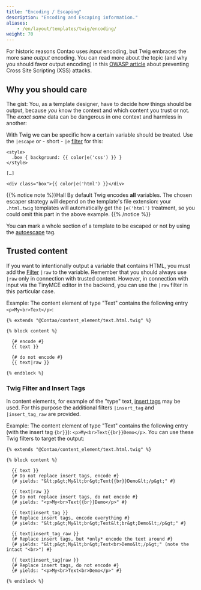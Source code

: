 ```yaml
---
title: "Encoding / Escaping"
description: "Encoding and Escaping information."
aliases:
    - /en/layout/templates/twig/encoding/
weight: 70
---
```



For historic reasons Contao uses *input* encoding, but Twig embraces the more sane *output* encoding. You can read more about the topic 
(and why you should favor output encoding) in this [OWASP article](https://cheatsheetseries.owasp.org/cheatsheets/Cross_Site_Scripting_Prevention_Cheat_Sheet.html#rule-0-never-insert-untrusted-data-except-in-allowed-locations) about preventing Cross Site Scripting (XSS) attacks.


## Why you should care

The gist: You, as a template designer, have to decide how things should be output, because *you* know the context and which content you 
trust or not. The *exact same* data can be dangerous in one context and harmless in another:

With Twig we can be specific how a certain variable should be treated. Use the `|escape` or - short - `|e` 
[filter](https://twig.symfony.com/doc/3.x/filters/escape.html) for this:

```twig
<style>
  .box { background: {{ color|e('css') }} }
</style>

[…]

<div class="box">{{ color|e('html') }}</div>
```

{{% notice note %}}Hall
By default Twig encodes **all** variables. The chosen escaper strategy will depend on the template's file extension: your `.html.twig`
templates will automatically get the `|e('html')` treatment, so you could omit this part in the above example.
{{% /notice %}}

You can mark a whole section of a template to be escaped or not by using the [autoescape](https://twig.symfony.com/doc/3.x/tags/autoescape.html) tag.


## Trusted content

If you want to intentionally output a variable that contains HTML, you must add the 
[Filter](https://twig.symfony.com/doc/3.x/filters/raw.html) `|raw` to the variable. Remember that you should always use `|raw` only in 
connection with trusted content. However, in connection with input via the TinyMCE editor in the backend, you can use the `|raw` filter in 
this particular case.

Example: The content element of type "Text" contains the following entry `<p>My<br>Text</p>`:

```twig
{% extends "@Contao/content_element/text.html.twig" %}

{% block content %}

  {# encode #}
  {{ text }}

  {# do not encode #}
  {{ text|raw }}

{% endblock %}
```


### Twig Filter and Insert Tags

In content elements, for example of the "type" text, [insert tags](/en/article-management/insert-tags/) may be used. For this purpose the 
additional filters `|insert_tag` and `|insert_tag_raw` are provided.

Example: The content element of type "Text" contains the following entry (with the insert tag `{br}}`): `<p>My<br>Text{{br}}Demo</p>`. 
You can use these Twig filters to target the output:

```twig
{% extends "@Contao/content_element/text.html.twig" %}

{% block content %}

  {{ text }}
  {# Do not replace insert tags, encode #}
  {# yields: "&lt;p&gt;My&lt;br&gt;Text{{br}}Demo&lt;/p&gt;" #}

  {{ text|raw }}
  {# Do not replace insert tags, do not encode #}
  {# yields: "<p>My<br>Text{{br}}Demo</p>" #}

  {{ text|insert_tag }}
  {# Replace insert tags, encode everything #}
  {# yields: "&lt;p&gt;My&lt;br&gt;Text&lt;br&gt;Demo&lt;/p&gt;" #}

  {{ text|insert_tag_raw }}
  {# Replace insert tags, but *only* encode the text around #}
  {# yields: "&lt;p&gt;My&lt;br&gt;Text<br>Demo&lt;/p&gt;" (note the intact "<br>") #}

  {{ text|insert_tag|raw }}
  {# Replace insert tags, do not encode #}
  {# yields: "<p>My<br>Text<br>Demo</p>" #}

{% endblock %}
```